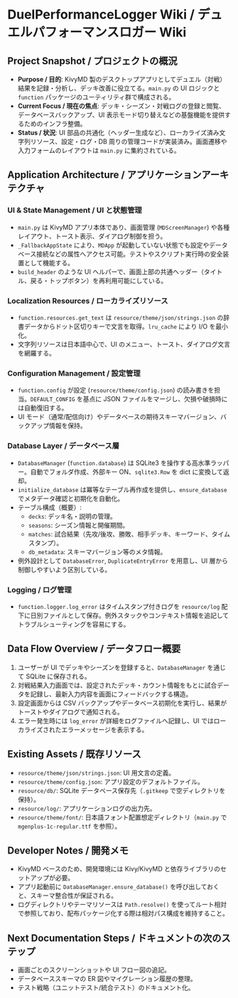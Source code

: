# DuelPerformanceLogger Wiki / デュエルパフォーマンスロガー Wiki

## Project Snapshot / プロジェクトの概況
- **Purpose / 目的**: KivyMD 製のデスクトップアプリとしてデュエル（対戦）結果を記録・分析し、デッキ改善に役立てる。`main.py` の UI ロジックと `function` パッケージのユーティリティ群で構成される。
- **Current Focus / 現在の焦点**: デッキ・シーズン・対戦ログの登録と閲覧、データベースバックアップ、UI 表示モード切り替えなどの基盤機能を提供するためのインフラ整備。
- **Status / 状況**: UI 部品の共通化（ヘッダー生成など）、ローカライズ済み文字列リソース、設定・ログ・DB 周りの管理コードが実装済み。画面遷移や入力フォームのレイアウトは `main.py` に集約されている。

## Application Architecture / アプリケーションアーキテクチャ
### UI & State Management / UI と状態管理
- `main.py` は KivyMD アプリ本体であり、画面管理 (`MDScreenManager`) や各種レイアウト、トースト表示、ダイアログ制御を担う。
- `_FallbackAppState` により、`MDApp` が起動していない状態でも設定やデータベース接続などの属性へアクセス可能。テストやスクリプト実行時の安全装置として機能する。
- `build_header` のような UI ヘルパーで、画面上部の共通ヘッダー（タイトル、戻る・トップボタン）を再利用可能にしている。

### Localization Resources / ローカライズリソース
- `function.resources.get_text` は `resource/theme/json/strings.json` の辞書データからドット区切りキーで文言を取得。`lru_cache` により I/O を最小化。
- 文字列リソースは日本語中心で、UI のメニュー、トースト、ダイアログ文言を網羅する。

### Configuration Management / 設定管理
- `function.config` が設定 (`resource/theme/config.json`) の読み書きを担当。`DEFAULT_CONFIG` を基点に JSON ファイルをマージし、欠損や破損時には自動復旧する。
- UI モード（通常/配信向け）やデータベースの期待スキーマバージョン、バックアップ情報を保持。

### Database Layer / データベース層
- `DatabaseManager` (`function.database`) は SQLite3 を操作する高水準ラッパー。自動でフォルダ作成、外部キー ON、`sqlite3.Row` を dict に変換して返却。
- `initialize_database` は冪等なテーブル再作成を提供し、`ensure_database` でメタデータ確認と初期化を自動化。
- テーブル構成（概要）:
  - `decks`: デッキ名・説明の管理。
  - `seasons`: シーズン情報と開催期間。
  - `matches`: 試合結果（先攻/後攻、勝敗、相手デッキ、キーワード、タイムスタンプ）。
  - `db_metadata`: スキーマバージョン等のメタ情報。
- 例外設計として `DatabaseError`, `DuplicateEntryError` を用意し、UI 層から制御しやすいよう区別している。

### Logging / ログ管理
- `function.logger.log_error` はタイムスタンプ付きログを `resource/log` 配下に日別ファイルとして保存。例外スタックやコンテキスト情報を追記してトラブルシューティングを容易にする。

## Data Flow Overview / データフロー概要
1. ユーザーが UI でデッキやシーズンを登録すると、`DatabaseManager` を通じて SQLite に保存される。
2. 対戦結果入力画面では、設定されたデッキ・カウント情報をもとに試合データを記録し、最新入力内容を画面にフィードバックする構造。
3. 設定画面からは CSV バックアップやデータベース初期化を実行し、結果がトーストやダイアログで通知される。
4. エラー発生時には `log_error` が詳細をログファイルへ記録し、UI ではローカライズされたエラーメッセージを表示する。

## Existing Assets / 既存リソース
- `resource/theme/json/strings.json`: UI 用文言の定義。
- `resource/theme/config.json`: アプリ設定のデフォルトファイル。
- `resource/db/`: SQLite データベース保存先（`.gitkeep` で空ディレクトリを保持）。
- `resource/log/`: アプリケーションログの出力先。
- `resource/theme/font/`: 日本語フォント配置想定ディレクトリ（`main.py` で `mgenplus-1c-regular.ttf` を参照）。

## Developer Notes / 開発メモ
- KivyMD ベースのため、開発環境には Kivy/KivyMD と依存ライブラリのセットアップが必要。
- アプリ起動前に `DatabaseManager.ensure_database()` を呼び出しておくと、スキーマ整合性が保証される。
- ログディレクトリやテーマリソースは `Path.resolve()` を使ってルート相対で参照しており、配布パッケージ化する際は相対パス構成を維持すること。

## Next Documentation Steps / ドキュメントの次のステップ
- 画面ごとのスクリーンショットや UI フロー図の追記。
- データベーススキーマの ER 図やマイグレーション履歴の整理。
- テスト戦略（ユニットテスト/統合テスト）のドキュメント化。
